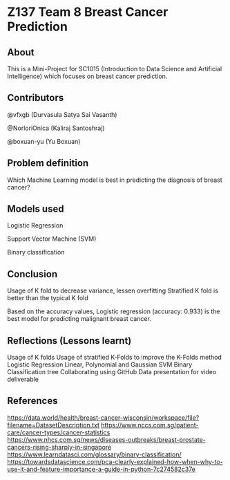 # Z137 Team 8 Breast Cancer Prediction

## About
This is a Mini-Project for SC1015 (Introduction to Data Science and Artificial Intelligence) which focuses on breast cancer prediction. 

## Contributors 
@vfxgb (Durvasula Satya Sai Vasanth)

@NorloriOnica (Kaliraj Santoshraj)

@boxuan-yu (Yu Boxuan)

## Problem definition
Which Machine Learning model is best in predicting the diagnosis of breast cancer?

## Models used
Logistic Regression

Support Vector Machine (SVM)

Binary classification 

## Conclusion
Usage of K fold to decrease variance, lessen overfitting 
Stratified K fold is better than the typical K fold 

Based on the accuracy values, Logistic regression (accuracy: 0.933) is the best model for predicting malignant breast cancer.

## Reflections (Lessons learnt)
Usage of K folds 
Usage of stratified K-Folds to improve the K-Folds method 
Logistic Regression 
Linear, Polynomial and Gaussian SVM 
Binary Classification tree
Collaborating using GitHub
Data presentation for video deliverable

## References 
https://data.world/health/breast-cancer-wisconsin/workspace/file?filename=DatasetDescription.txt
https://www.nccs.com.sg/patient-care/cancer-types/cancer-statistics 
https://www.nhcs.com.sg/news/diseases-outbreaks/breast-prostate-cancers-rising-sharply-in-singapore 
https://www.learndatasci.com/glossary/binary-classification/ 
https://towardsdatascience.com/pca-clearly-explained-how-when-why-to-use-it-and-feature-importance-a-guide-in-python-7c274582c37e
